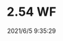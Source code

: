 ﻿---
layout: post 
title: 2.54 WF
tags: 
categories: housing-terminal
overview: 
series: 
part_number: 0533-1
thumb_img: 
small_img: static/202106/533-20210605.jpg
date: 2021/6/5 9:35:29
---



